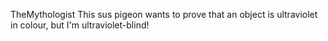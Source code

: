 TheMythologist
This sus pigeon wants to prove that an object is ultraviolet in colour, but I'm ultraviolet-blind!
